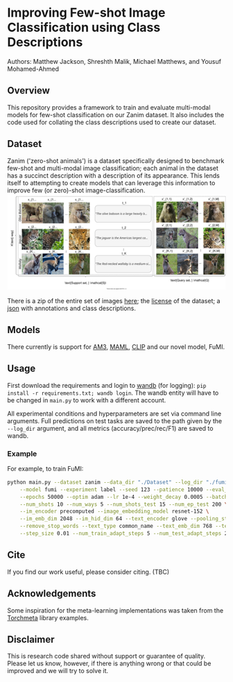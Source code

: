 # Improving Few-shot Image Classification using Class Descriptions

Authors: Matthew Jackson, Shreshth Malik, Michael Matthews, and Yousuf Mohamed-Ahmed

## Overview

This repository provides a framework to train and evaluate multi-modal models for few-shot classification on our Zanim dataset. It also includes the code used for collating the class descriptions used to create our dataset. 


## Dataset 
Zanim ('zero-shot animals') is a dataset specifically designed to benchmark few-shot and multi-modal image classification; each animal in the dataset has a succinct description with a description of its appearance. This lends itself to attempting to create models that can leverage this information to improve few (or zero)-shot image-classification.
<img src="dataset-example.svg">

There is a zip of the entire set of images [here](https://drive.google.com/file/d/1ZYXk71G_DPZqrbE3Obqw7wN2b8yF0ejq/view?usp=sharing); the [license](https://drive.google.com/file/d/1_XMWVk63t5szHEuW-D5NB3Gab2c9NWX_/view?usp=sharing) of the dataset; a [json](https://drive.google.com/file/d/1Wr9ZBk3SMHFqkm_H9NYqx-Y_zJB0Cnpu/view?usp=sharing) with annotations and class descriptions.

## Models

There currently is support for [AM3](https://proceedings.neurips.cc/paper/2019/hash/d790c9e6c0b5e02c87b375e782ac01bc-Abstract.html), [MAML](https://arxiv.org/abs/1703.03400), [CLIP](https://arxiv.org/abs/2103.00020) and our novel model, FuMI.

## Usage

First download the requirements and login to [wandb](https://wandb.ai/) (for logging): `pip install -r requirements.txt; wandb login`. The wandb entity will have to be changed in `main.py` to work with a different account.

All experimental conditions and hyperparameters are set via command line arguments. Full predictions on test tasks are saved to the path given by the `--log_dir` argument, and all metrics (accuracy/prec/rec/F1) are saved to wandb.

### Example

For example, to train FuMI:
```bash
python main.py --dataset zanim --data_dir "./Dataset" --log_dir "./fumi" \
    --model fumi --experiment label --seed 123 --patience 10000 --eval_freq 500 \
    --epochs 50000 --optim adam --lr 1e-4 --weight_decay 0.0005 --batch_size 4 \
    --num_shots 10 --num_ways 5 --num_shots_test 15 --num_ep_test 200 \
    --im_encoder precomputed --image_embedding_model resnet-152 \
    --im_emb_dim 2048 --im_hid_dim 64 --text_encoder glove --pooling_strat mean \
    --remove_stop_words --text_type common_name --text_emb_dim 768 --text_hid_dim 256 \
    --step_size 0.01 --num_train_adapt_steps 5 --num_test_adapt_steps 25 --shared_feats
```

## Cite

If you find our work useful, please consider citing. (TBC)


## Acknowledgements

Some inspiration for the meta-learning implementations was taken from the [Torchmeta](https://github.com/tristandeleu/pytorch-meta) library examples.

## Disclaimer

This is research code shared without support or guarantee of quality. Please let us know, however, if there is anything wrong or that could be improved and we will try to solve it.

